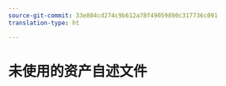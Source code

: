 ```yaml
---
source-git-commit: 33e804cd274c9b612a78f49059890c317736c091
translation-type: ht

---
```

# 未使用的资产自述文件
